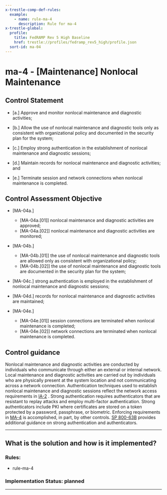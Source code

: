 ```yaml
---
x-trestle-comp-def-rules:
  example:
    - name: rule-ma-4
      description: Rule for ma-4
x-trestle-global:
  profile:
    title: FedRAMP Rev 5 High Baseline
    href: trestle://profiles/fedramp_rev5_high/profile.json
  sort-id: ma-04
---
```


# ma-4 - \[Maintenance\] Nonlocal Maintenance

## Control Statement

- \[a.\] Approve and monitor nonlocal maintenance and diagnostic activities;

- \[b.\] Allow the use of nonlocal maintenance and diagnostic tools only as consistent with organizational policy and documented in the security plan for the system;

- \[c.\] Employ strong authentication in the establishment of nonlocal maintenance and diagnostic sessions;

- \[d.\] Maintain records for nonlocal maintenance and diagnostic activities; and

- \[e.\] Terminate session and network connections when nonlocal maintenance is completed.

## Control Assessment Objective

- \[MA-04a.\]

  - \[MA-04a.[01]\] nonlocal maintenance and diagnostic activities are approved;
  - \[MA-04a.[02]\] nonlocal maintenance and diagnostic activities are monitored;

- \[MA-04b.\]

  - \[MA-04b.[01]\] the use of nonlocal maintenance and diagnostic tools are allowed only as consistent with organizational policy;
  - \[MA-04b.[02]\] the use of nonlocal maintenance and diagnostic tools are documented in the security plan for the system;

- \[MA-04c.\] strong authentication is employed in the establishment of nonlocal maintenance and diagnostic sessions;

- \[MA-04d.\] records for nonlocal maintenance and diagnostic activities are maintained;

- \[MA-04e.\]

  - \[MA-04e.[01]\] session connections are terminated when nonlocal maintenance is completed;
  - \[MA-04e.[02]\] network connections are terminated when nonlocal maintenance is completed.

## Control guidance

Nonlocal maintenance and diagnostic activities are conducted by individuals who communicate through either an external or internal network. Local maintenance and diagnostic activities are carried out by individuals who are physically present at the system location and not communicating across a network connection. Authentication techniques used to establish nonlocal maintenance and diagnostic sessions reflect the network access requirements in [IA-2](#ia-2) . Strong authentication requires authenticators that are resistant to replay attacks and employ multi-factor authentication. Strong authenticators include PKI where certificates are stored on a token protected by a password, passphrase, or biometric. Enforcing requirements in [MA-4](#ma-4) is accomplished, in part, by other controls. [SP 800-63B](#e59c5a7c-8b1f-49ca-8de0-6ee0882180ce) provides additional guidance on strong authentication and authenticators.

______________________________________________________________________

## What is the solution and how is it implemented?

<!-- For implementation status enter one of: implemented, partial, planned, alternative, not-applicable -->

<!-- Note that the list of rules under ### Rules: is read-only and changes will not be captured after assembly to JSON -->

<!-- Add control implementation description here for control: ma-4 -->

### Rules:

  - rule-ma-4

### Implementation Status: planned

______________________________________________________________________
